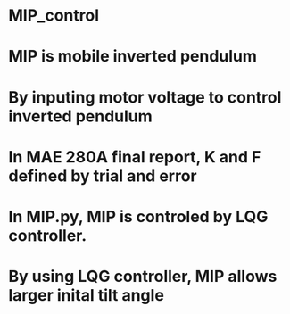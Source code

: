 # MIP_control
# MIP is mobile inverted pendulum
# By inputing motor voltage to control inverted pendulum
# In MAE 280A final report, K and F defined by trial and error
# In MIP.py, MIP is controled by LQG controller. 
# By using LQG controller, MIP allows larger inital tilt angle
